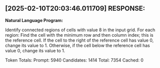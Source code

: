 [2025-02-10T20:03:46.011709] RESPONSE:
--------------------------------------------------------------------------------
**Natural Language Program:**

Identify connected regions of cells with value 8 in the input grid.
For each region:
  Find the cell with the minimum row and then column index; this is the reference cell.
  If the cell to the right of the reference cell has value 0, change its value to 1.
  Otherwise, if the cell below the reference cell has value 0, change its value to 1.

Token Totals:
  Prompt: 5940
  Candidates: 1414
  Total: 7354
  Cached: 0
